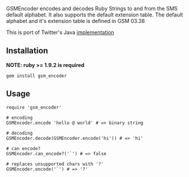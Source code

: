 GSMEncoder encodes and decodes Ruby Strings to and from the SMS default
alphabet. It also supports the default extension table. The default alphabet
and it's extension table is defined in GSM 03.38

This is port of Twitter's Java [implementation](https://github.com/twitter/cloudhopper-commons-charset/blob/master/src/main/java/com/cloudhopper/commons/charset/GSMCharset.java)

## Installation

__NOTE: ruby >= 1.9.2 is required__

    gem install gsm_encoder

## Usage

    require 'gsm_encoder'
   
    # encoding
    GSMEncoder.encode 'hello @ world' # => binary string
   
    # decoding
    GSMEncoder.decode(GSMEncoder.encode('hi')) # => 'hi'
   
    # can encode?
    GSMEncoder.can_encode?('`') # => false
    
    # replaces unsupported chars with '?'
    GSMEncoder.encode('`') # => '?'